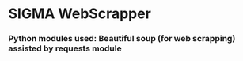 # SIGMA WebScrapper

### Python modules used: Beautiful soup (for web scrapping) assisted by requests module
